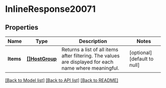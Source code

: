 # InlineResponse20071

## Properties
Name | Type | Description | Notes
------------ | ------------- | ------------- | -------------
**Items** | [**[]HostGroup**](HostGroup.md) | Returns a list of all items after filtering. The values are displayed for each name where meaningful. | [optional] [default to null]

[[Back to Model list]](../README.md#documentation-for-models) [[Back to API list]](../README.md#documentation-for-api-endpoints) [[Back to README]](../README.md)


